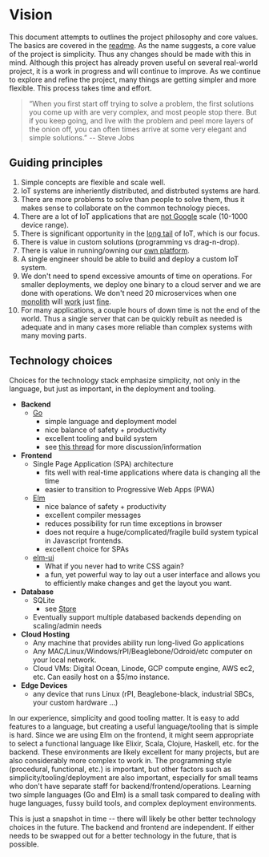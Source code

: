 # Vision

This document attempts to outlines the project philosophy and core values. The
basics are covered in the [readme](../../). As the name suggests, a core value
of the project is simplicity. Thus any changes should be made with this in mind.
Although this project has already proven useful on several real-world project,
it is a work in progress and will continue to improve. As we continue to explore
and refine the project, many things are getting simpler and more flexible. This
process takes time and effort.

> “When you first start off trying to solve a problem, the first solutions you
> come up with are very complex, and most people stop there. But if you keep
> going, and live with the problem and peel more layers of the onion off, you
> can often times arrive at some very elegant and simple solutions.” -- Steve
> Jobs

## Guiding principles

1. Simple concepts are flexible and scale well.
1. IoT systems are inheriently distributed, and distrbuted systems are hard.
1. There are more problems to solve than people to solve them, thus it makes
   sense to collaborate on the common technology pieces.
1. There are a lot of IoT applications that are
   [not Google](https://blog.bradfieldcs.com/you-are-not-google-84912cf44afb)
   scale (10-1000 device range).
1. There is significant opportunity in the
   [long tail](https://www.linkedin.com/pulse/long-tail-iot-param-singh) of IoT,
   which is our focus.
1. There is value in custom solutions (programming vs drag-n-drop).
1. There is value in running/owning our [own platform](https://tmpdir.org/014/).
1. A single engineer should be able to build and deploy a custom IoT system.
1. We don't need to spend excessive amounts of time on operations. For smaller
   deployments, we deploy one binary to a cloud server and we are done with
   operations. We don't need 20 microservices when one
   [monolith](https://m.signalvnoise.com/the-majestic-monolith/) will
   [work](https://changelog.com/posts/monoliths-are-the-future) just
   [fine](https://m.signalvnoise.com/integrated-systems-for-integrated-programmers/).
1. For many applications, a couple hours of down time is not the end of the
   world. Thus a single server that can be quickly rebuilt as needed is adequate
   and in many cases more reliable than complex systems with many moving parts.

## Technology choices

Choices for the technology stack emphasize simplicity, not only in the language,
but just as important, in the deployment and tooling.

- **Backend**
  - [Go](https://golang.org/)
    - simple language and deployment model
    - nice balance of safety + productivity
    - excellent tooling and build system
    - see
      [this thread](https://community.tmpdir.org/t/selecting-a-programming-language/98)
      for more discussion/information
- **Frontend**
  - Single Page Application (SPA) architecture
    - fits well with real-time applications where data is changing all the time
    - easier to transition to Progressive Web Apps (PWA)
  - [Elm](https://elm-lang.org/)
    - nice balance of safety + productivity
    - excellent compiler messages
    - reduces possibility for run time exceptions in browser
    - does not require a huge/complicated/fragile build system typical in
      Javascript frontends.
    - excellent choice for SPAs
  - [elm-ui](https://github.com/mdgriffith/elm-ui)
    - What if you never had to write CSS again?
    - a fun, yet powerful way to lay out a user interface and allows you to
      efficiently make changes and get the layout you want.
- **Database**
  - SQLite
    - see [Store](store.md)
  - Eventually support multiple databased backends depending on scaling/admin
    needs
- **Cloud Hosting**
  - Any machine that provides ability run long-lived Go applications
  - Any MAC/Linux/Windows/rPI/Beaglebone/Odroid/etc computer on your local
    network.
  - Cloud VMs: Digital Ocean, Linode, GCP compute engine, AWS ec2, etc. Can
    easily host on a \$5/mo instance.
- **Edge Devices**
  - any device that runs Linux (rPI, Beaglebone-black, industrial SBCs, your
    custom hardware ...)

In our experience, simplicity and good tooling matter. It is easy to add
features to a language, but creating a useful language/tooling that is simple is
hard. Since we are using Elm on the frontend, it might seem appropriate to
select a functional language like Elixir, Scala, Clojure, Haskell, etc. for the
backend. These environments are likely excellent for many projects, but are also
considerably more complex to work in. The programming style (procedural,
functional, etc.) is important, but other factors such as
simplicity/tooling/deployment are also important, especially for small teams who
don't have separate staff for backend/frontend/operations. Learning two simple
languages (Go and Elm) is a small task compared to dealing with huge languages,
fussy build tools, and complex deployment environments.

This is just a snapshot in time -- there will likely be other better technology
choices in the future. The backend and frontend are independent. If either needs
to be swapped out for a better technology in the future, that is possible.
